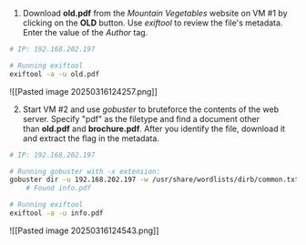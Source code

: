 1. Download **old.pdf** from the _Mountain Vegetables_ website on VM #1 by clicking on the **OLD** button. Use _exiftool_ to review the file's metadata. Enter the value of the _Author_ tag.

```bash
# IP: 192.168.202.197

# Running exiftool
exiftool -a -u old.pdf
```

![[Pasted image 20250316124257.png]]

2. Start VM #2 and use _gobuster_ to bruteforce the contents of the web server. Specify "pdf" as the filetype and find a document other than **old.pdf** and **brochure.pdf**. After you identify the file, download it and extract the flag in the metadata.

```bash
# IP: 192.168.202.197

# Running gobuster with -x extension:
gobuster dir -u 192.168.202.197 -w /usr/share/wordlists/dirb/common.txt -t 10 -x .pdf
	# Found info.pdf

# Running exiftool
exiftool -a -u info.pdf
```

![[Pasted image 20250316124543.png]]
